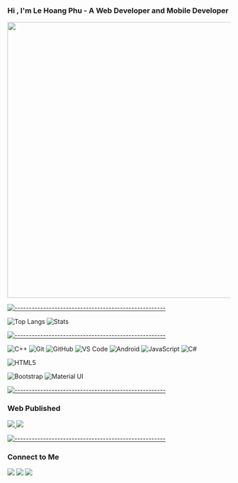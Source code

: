 ###  Hi , I'm Le Hoang Phu - A Web Developer and Mobile Developer

<img style="width: 65vw" src="https://wallpaperaccess.com/full/39607.jpg"/>


[![-----------------------------------------------------](
https://raw.githubusercontent.com/andreasbm/readme/master/assets/lines/aqua.png)](https://github.com/BaseMax?tab=repositories)


![Top Langs](https://github-readme-stats.vercel.app/api/top-langs/?username=hphudev&layout=compact)       ![Stats](https://github-readme-stats.vercel.app/api/?username=hphudev&count_private=false&show_icons=false&include_all_commits=true&&hide_border=true)


[![-----------------------------------------------------](
https://raw.githubusercontent.com/andreasbm/readme/master/assets/lines/aqua.png)](https://github.com/BaseMax?tab=repositories)


![C++](http://img.shields.io/badge/-C++-2494d1?style=flat-square&logo=cplusplus&logoColor=ffffff)
![Git](https://img.shields.io/badge/-Git-%23F05032?style=flat-square&logo=git&logoColor=%23ffffff)
![GitHub](https://img.shields.io/badge/-GitHub-181717?style=flat-square&logo=github)
![VS Code](http://img.shields.io/badge/-VS%20Code-007ACC?style=flat-square&logo=visual-studio-code&logoColor=ffffff)
![Android](http://img.shields.io/badge/-Android-08c271?style=flat-square&logo=android&logoColor=ffffff)
![JavaScript](https://img.shields.io/badge/JavaScript-F7DF1E?style=flat-square&logo=javascript&logoColor=black)
![C#](https://img.shields.io/badge/c%23-%23239120.svg?style=for-the-badge&logo=c-sharp&logoColor=white)
<!-- ![Typescript](https://img.shields.io/badge/TypeScript-007ACC?style=flat-square&logo=typescript&logoColor=white) -->
<!-- ![NodeJs](https://img.shields.io/badge/Express.js-404D59?style=flat-square)
![MongoDB](https://img.shields.io/badge/MongoDB-4EA94B?style=flat-square&logo=mongodb&logoColor=white)
![React](https://img.shields.io/badge/-React-61DAFB?style=flat-square&logo=react&logoColor=ffffff)
![React Native](https://img.shields.io/badge/React_Native-20232A?style=flat-square&logo=react&logoColor=61DAFB) -->
![HTML5](https://img.shields.io/badge/-HTML5-%23E44D27?style=flat-square&logo=html5&logoColor=ffffff)
<!-- ![CSS3](https://img.shields.io/badge/-CSS3-%231572B6?style=flat-square&logo=css3) -->
![Bootstrap](https://img.shields.io/badge/Bootstrap-563D7C?style=flat-square&logo=bootstrap&logoColor=white)
![Material UI](https://img.shields.io/badge/Material--UI-0081CB?style=flat-square&logo=material-ui&logoColor=white)

[![-----------------------------------------------------](
https://raw.githubusercontent.com/andreasbm/readme/master/assets/lines/aqua.png)](https://github.com/BaseMax?tab=repositories)

### Web Published

<p>
  <a target="_blank" href="http://healthcare-uit.rf.gd/?i=1"><img src="https://img.shields.io/badge/-Website_Frist-08c271?style=flat&logo=audacity&logoColor=white"/>   </a>
  <a target="_blank" href="http://coffeeshop-management.rf.gd/coffeeshopmanagement/"><img src="https://img.shields.io/badge/-Stun_Store-111?style=flat&logo=itch.io&logoColor=white"/>
</p>
  
[![-----------------------------------------------------](
https://raw.githubusercontent.com/andreasbm/readme/master/assets/lines/aqua.png)](https://github.com/BaseMax?tab=repositories)
  
 ### Connect to Me

<p>
  <a target="_blank" href="www.linkedin.com/in/hphudev"><img src="https://img.shields.io/badge/-Le Hoang Phu-0077B5?style=flat&logo=Linkedin&logoColor=white"/></a>
  <a target="_blank" href="mailto:lhphu9a1@gmail.com"><img src="https://img.shields.io/badge/-lhphu9a1@gmail.com-D14836?style=flat&logo=Gmail&logoColor=white"/></a>
  <a target="_blank" href="https://www.facebook.com/odev.vn/"><img src="https://img.shields.io/badge/-Le Hoang Phu-1877F2?style=flat&logo=Facebook&logoColor=white"/></a>
</p>
